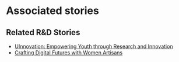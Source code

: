 # Associated stories

<!-- !!DO NOT REMOVE!! start autogenerated hyperlinks -->
## Related R&D Stories
- [UInnovation: Empowering Youth through Research and Innovation](/RnD-Archive/stories/?doc=Explorers_TGO)
- [Crafting Digital Futures with Women Artisans](/RnD-Archive/stories/?doc=Explorers_GHA)
<!-- !!DO NOT REMOVE!! end autogenerated hyperlinks -->